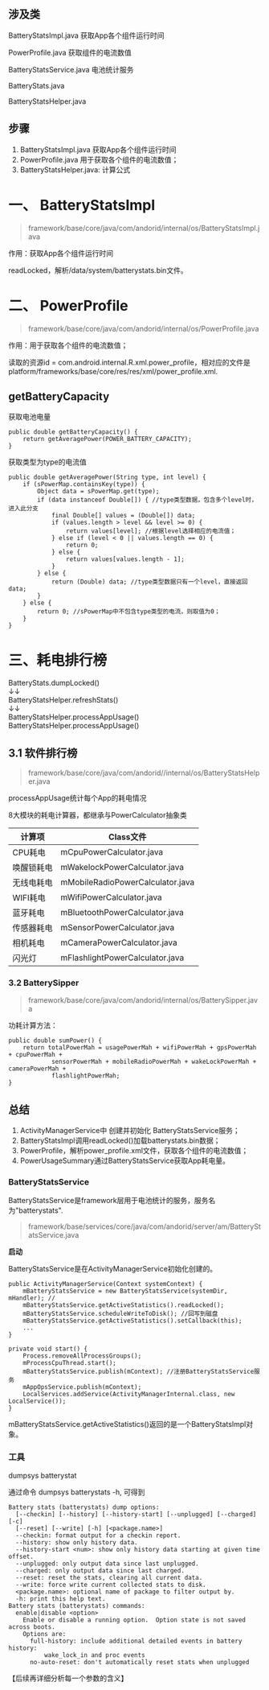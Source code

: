 
## 涉及类

BatteryStatsImpl.java 获取App各个组件运行时间

PowerProfile.java 获取组件的电流数值

BatteryStatsService.java 电池统计服务

BatteryStats.java

BatteryStatsHelper.java



## 步骤

1. BatteryStatsImpl.java 获取App各个组件运行时间
2. PowerProfile.java 用于获取各个组件的电流数值；
3. BatteryStatsHelper.java: 计算公式

# 一、 BatteryStatsImpl
> framework/base/core/java/com/andorid/internal/os/BatteryStatsImpl.java

作用：获取App各个组件运行时间

readLocked，解析/data/system/batterystats.bin文件。

# 二、 PowerProfile
> framework/base/core/java/com/andorid/internal/os/PowerProfile.java

作用：用于获取各个组件的电流数值；

读取的资源id = com.android.internal.R.xml.power_profile，相对应的文件是platform/frameworks/base/core/res/res/xml/power_profile.xml.

## getBatteryCapacity

获取电池电量

	public double getBatteryCapacity() {
        return getAveragePower(POWER_BATTERY_CAPACITY);
    }

获取类型为type的电流值

 	public double getAveragePower(String type, int level) {
        if (sPowerMap.containsKey(type)) {
            Object data = sPowerMap.get(type);
            if (data instanceof Double[]) { //type类型数据，包含多个level时，进入此分支
                final Double[] values = (Double[]) data;
                if (values.length > level && level >= 0) {
                    return values[level]; //根据level选择相应的电流值；
                } else if (level < 0 || values.length == 0) {
                    return 0;
                } else {
                    return values[values.length - 1];
                }
            } else {
                return (Double) data; //type类型数据只有一个level，直接返回data;
            }
        } else {
            return 0; //sPowerMap中不包含type类型的电流，则取值为0；
        }
    }



# 三、耗电排行榜

BatteryStats.dumpLocked()  
  ↓↓  
BatteryStatsHelper.refreshStats()   
  ↓↓  
BatteryStatsHelper.processAppUsage()  
BatteryStatsHelper.processAppUsage()  

## 3.1 软件排行榜

> framework/base/core/java/com/andorid//internal/os/BatteryStatsHelper.java

processAppUsage统计每个App的耗电情况



8大模块的耗电计算器，都继承与PowerCalculator抽象类
	
|计算项|Class文件|
|---|---|
|CPU耗电|mCpuPowerCalculator.java
|唤醒锁耗电|mWakelockPowerCalculator.java
|无线电耗电|mMobileRadioPowerCalculator.java
|WIFI耗电|mWifiPowerCalculator.java
|蓝牙耗电|mBluetoothPowerCalculator.java
|传感器耗电|mSensorPowerCalculator.java
|相机耗电|mCameraPowerCalculator.java
|闪光灯|mFlashlightPowerCalculator.java





### 3.2 BatterySipper

> framework/base/core/java/com/andorid/internal/os/BatterySipper.java

功耗计算方法：

    public double sumPower() {
        return totalPowerMah = usagePowerMah + wifiPowerMah + gpsPowerMah + cpuPowerMah +
                sensorPowerMah + mobileRadioPowerMah + wakeLockPowerMah + cameraPowerMah +
                flashlightPowerMah;
    }


## 总结

1. ActivityManagerService中 创建并初始化 BatteryStatsService服务；
3. BatteryStatsImpl调用readLocked()加载batterystats.bin数据；
4. PowerProfile，解析power_profile.xml文件，获取各个组件的电流数值；
4. PowerUsageSummary通过BatteryStatsService获取App耗电量。

### BatteryStatsService

BatteryStatsService是framework层用于电池统计的服务，服务名为"batterystats".

> framework/base/services/core/java/com/andorid/server/am/BatteryStatsService.java

**启动**  

BatteryStatsService是在ActivityManagerService初始化创建的。

	public ActivityManagerService(Context systemContext) {
	    mBatteryStatsService = new BatteryStatsService(systemDir, mHandler); //
	    mBatteryStatsService.getActiveStatistics().readLocked();
	    mBatteryStatsService.scheduleWriteToDisk(); //回写到磁盘
	    mBatteryStatsService.getActiveStatistics().setCallback(this);
	    ...
	}

	private void start() {
        Process.removeAllProcessGroups();
        mProcessCpuThread.start();
        mBatteryStatsService.publish(mContext); //注册BatteryStatsService服务
        mAppOpsService.publish(mContext);
        LocalServices.addService(ActivityManagerInternal.class, new LocalService());
    }

mBatteryStatsService.getActiveStatistics()返回的是一个BatteryStatsImpl对象。



###  工具

dumpsys batterystat

  
通过命令 dumpsys batterystats -h, 可得到

	Battery stats (batterystats) dump options:
	  [--checkin] [--history] [--history-start] [--unplugged] [--charged] [-c]
	  [--reset] [--write] [-h] [<package.name>]
	  --checkin: format output for a checkin report.
	  --history: show only history data.
	  --history-start <num>: show only history data starting at given time offset.
	  --unplugged: only output data since last unplugged.
	  --charged: only output data since last charged.
	  --reset: reset the stats, clearing all current data.
	  --write: force write current collected stats to disk.
	  <package.name>: optional name of package to filter output by.
	  -h: print this help text.
	Battery stats (batterystats) commands:
	  enable|disable <option>
	    Enable or disable a running option.  Option state is not saved across boots.
	    Options are:
	      full-history: include additional detailed events in battery history:
	          wake_lock_in and proc events
	      no-auto-reset: don't automatically reset stats when unplugged

【后续再详细分析每一个参数的含义】
